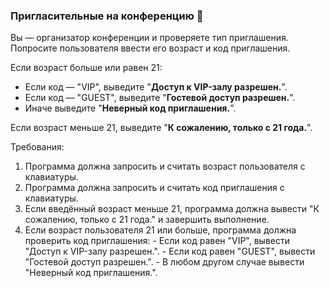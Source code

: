 
### Пригласительные на конференцию 🎤

Вы — организатор конференции и проверяете тип приглашения. Попросите пользователя ввести его возраст и код приглашения.

Если возраст больше или равен 21:

* Если код — "VIP", выведите "**Доступ к VIP-залу разрешен.**".
* Если код — "GUEST", выведите "**Гостевой доступ разрешен.**".
* Иначе выведите "**Неверный код приглашения.**".

Если возраст меньше 21, выведите "**К сожалению, только с 21 года.**".

Требования:
1. Программа должна запросить и считать возраст пользователя с клавиатуры. 
2. Программа должна запросить и считать код приглашения с клавиатуры. 
3. Если введённый возраст меньше 21, программа должна вывести "К сожалению, только с 21 года." и завершить выполнение. 
4. Если возраст пользователя 21 или больше, программа должна проверить код приглашения: - Если код равен "VIP", вывести "Доступ к VIP-залу разрешен.". - Если код равен "GUEST", вывести "Гостевой доступ разрешен.". - В любом другом случае вывести "Неверный код приглашения.".